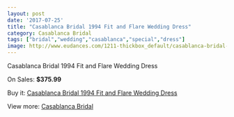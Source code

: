 ```yaml
---
layout: post
date: '2017-07-25'
title: "Casablanca Bridal 1994 Fit and Flare Wedding Dress"
category: Casablanca Bridal
tags: ["bridal","wedding","casablanca","special","dress"]
image: http://www.eudances.com/1211-thickbox_default/casablanca-bridal-1994-fit-and-flare-wedding-dress.jpg
---
```

Casablanca Bridal 1994 Fit and Flare Wedding Dress

On Sales: **$375.99**
<a href="https://www.eudances.com/en/casablanca-bridal/430-casablanca-bridal-1994-fit-and-flare-wedding-dress.html"><amp-img layout="responsive" width="600" height="600" src="//www.eudances.com/1211-thickbox_default/casablanca-bridal-1994-fit-and-flare-wedding-dress.jpg" alt="Casablanca Bridal 1994 Fit and Flare Wedding Dress 0" /></a>
<a href="https://www.eudances.com/en/casablanca-bridal/430-casablanca-bridal-1994-fit-and-flare-wedding-dress.html"><amp-img layout="responsive" width="600" height="600" src="//www.eudances.com/1213-thickbox_default/casablanca-bridal-1994-fit-and-flare-wedding-dress.jpg" alt="Casablanca Bridal 1994 Fit and Flare Wedding Dress 1" /></a>
<a href="https://www.eudances.com/en/casablanca-bridal/430-casablanca-bridal-1994-fit-and-flare-wedding-dress.html"><amp-img layout="responsive" width="600" height="600" src="//www.eudances.com/1212-thickbox_default/casablanca-bridal-1994-fit-and-flare-wedding-dress.jpg" alt="Casablanca Bridal 1994 Fit and Flare Wedding Dress 2" /></a>

Buy it: [Casablanca Bridal 1994 Fit and Flare Wedding Dress](https://www.eudances.com/en/casablanca-bridal/430-casablanca-bridal-1994-fit-and-flare-wedding-dress.html "Casablanca Bridal 1994 Fit and Flare Wedding Dress")

View more: [Casablanca Bridal](https://www.eudances.com/en/4-casablanca-bridal "Casablanca Bridal")